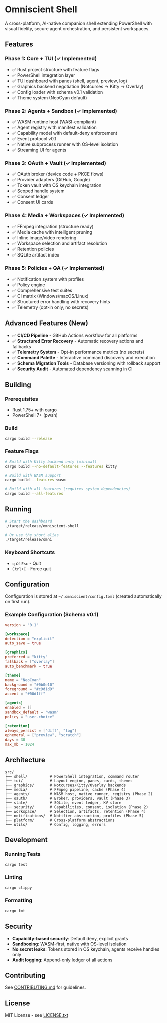 # Omniscient Shell

A cross-platform, AI-native companion shell extending PowerShell with visual fidelity, secure agent orchestration, and persistent workspaces.

## Features

### Phase 1: Core + TUI (✓ Implemented)
- ✅ Rust project structure with feature flags
- ✅ PowerShell integration layer
- ✅ TUI dashboard with panes (shell, agent, preview, log)
- ✅ Graphics backend negotiation (Notcurses → Kitty → Overlay)
- ✅ Config loader with schema v0.1 validation
- ✅ Theme system (NeoCyan default)

### Phase 2: Agents + Sandbox (✓ Implemented)
- ✅ WASM runtime host (WASI-compliant)
- ✅ Agent registry with manifest validation
- ✅ Capability model with default-deny enforcement
- ✅ Event protocol v0.1
- ✅ Native subprocess runner with OS-level isolation
- ✅ Streaming UI for agents

### Phase 3: OAuth + Vault (✓ Implemented)
- ✅ OAuth broker (device code + PKCE flows)
- ✅ Provider adapters (GitHub, Google)
- ✅ Token vault with OS keychain integration
- ✅ Scoped handle system
- ✅ Consent ledger
- ✅ Consent UI cards

### Phase 4: Media + Workspaces (✓ Implemented)
- ✅ FFmpeg integration (structure ready)
- ✅ Media cache with intelligent pruning
- ✅ Inline image/video rendering
- ✅ Workspace selection and artifact resolution
- ✅ Retention policies
- ✅ SQLite artifact index

### Phase 5: Policies + QA (✓ Implemented)
- ✅ Notification system with profiles
- ✅ Policy engine
- ✅ Comprehensive test suites
- ✅ CI matrix (Windows/macOS/Linux)
- ✅ Structured error handling with recovery hints
- ✅ Telemetry (opt-in only, no secrets)

## Advanced Features (New)
- ✅ **CI/CD Pipeline** - GitHub Actions workflow for all platforms
- ✅ **Structured Error Recovery** - Automatic recovery actions and fallbacks
- ✅ **Telemetry System** - Opt-in performance metrics (no secrets)
- ✅ **Command Palette** - Interactive command discovery and execution
- ✅ **Schema Migration Tools** - Database versioning with rollback support
- ✅ **Security Audit** - Automated dependency scanning in CI

## Building

### Prerequisites
- Rust 1.75+ with cargo
- PowerShell 7+ (pwsh)

### Build
```bash
cargo build --release
```

### Feature Flags
```bash
# Build with Kitty backend only (minimal)
cargo build --no-default-features --features kitty

# Build with WASM support
cargo build --features wasm

# Build with all features (requires system dependencies)
cargo build --all-features
```

## Running

```bash
# Start the dashboard
./target/release/omniscient-shell

# Or use the short alias
./target/release/omni
```

### Keyboard Shortcuts
- `q` or `Esc` - Quit
- `Ctrl+C` - Force quit

## Configuration

Configuration is stored at `~/.omniscient/config.toml` (created automatically on first run).

### Example Configuration (Schema v0.1)
```toml
version = "0.1"

[workspace]
detection = "explicit"
auto_save = true

[graphics]
preferred = "kitty"
fallback = ["overlay"]
auto_benchmark = true

[theme]
name = "NeoCyan"
background = "#0b0e10"
foreground = "#c9d1d9"
accent = "#00d1ff"

[agents]
enabled = []
sandbox_default = "wasm"
policy = "user-choice"

[retention]
always_persist = ["diff", "log"]
ephemeral = ["preview", "scratch"]
days = 30
max_mb = 1024
```

## Architecture

```
src/
├── shell/          # PowerShell integration, command router
├── tui/            # Layout engine, panes, cards, themes
├── graphics/       # Notcurses/Kitty/Overlay backends
├── media/          # FFmpeg pipeline, cache (Phase 4)
├── agents/         # WASM host, native runner, registry (Phase 2)
├── oauth/          # Broker, providers, vault (Phase 3)
├── state/          # SQLite, event ledger, KV store
├── security/       # Capabilities, consent, isolation (Phase 2)
├── workspace/      # Selection, artifacts, retention (Phase 4)
├── notifications/  # Notifier abstraction, profiles (Phase 5)
├── platform/       # Cross-platform abstractions
└── utils/          # Config, logging, errors
```

## Development

### Running Tests
```bash
cargo test
```

### Linting
```bash
cargo clippy
```

### Formatting
```bash
cargo fmt
```

## Security

- **Capability-based security**: Default deny, explicit grants
- **Sandboxing**: WASM-first, native with OS-level isolation
- **No secret leaks**: Tokens stored in OS keychain, agents receive handles only
- **Audit logging**: Append-only ledger of all actions

## Contributing

See [CONTRIBUTING.md](../.github/CONTRIBUTING.md) for guidelines.

## License

MIT License - see [LICENSE.txt](../LICENSE.txt)
